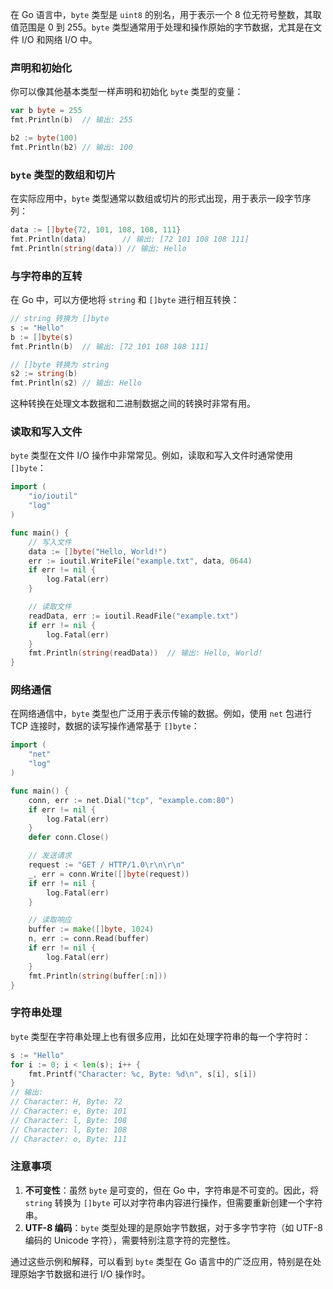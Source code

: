 在 Go 语言中，`byte` 类型是 `uint8` 的别名，用于表示一个 8 位无符号整数，其取值范围是 0 到 255。`byte` 类型通常用于处理和操作原始的字节数据，尤其是在文件 I/O 和网络 I/O 中。

### 声明和初始化

你可以像其他基本类型一样声明和初始化 `byte` 类型的变量：

```go
var b byte = 255
fmt.Println(b)  // 输出: 255

b2 := byte(100)
fmt.Println(b2) // 输出: 100
```

### `byte` 类型的数组和切片

在实际应用中，`byte` 类型通常以数组或切片的形式出现，用于表示一段字节序列：

```go
data := []byte{72, 101, 108, 108, 111}
fmt.Println(data)        // 输出: [72 101 108 108 111]
fmt.Println(string(data)) // 输出: Hello
```

### 与字符串的互转

在 Go 中，可以方便地将 `string` 和 `[]byte` 进行相互转换：

```go
// string 转换为 []byte
s := "Hello"
b := []byte(s)
fmt.Println(b)  // 输出: [72 101 108 108 111]

// []byte 转换为 string
s2 := string(b)
fmt.Println(s2) // 输出: Hello
```

这种转换在处理文本数据和二进制数据之间的转换时非常有用。

### 读取和写入文件

`byte` 类型在文件 I/O 操作中非常常见。例如，读取和写入文件时通常使用 `[]byte`：

```go
import (
    "io/ioutil"
    "log"
)

func main() {
    // 写入文件
    data := []byte("Hello, World!")
    err := ioutil.WriteFile("example.txt", data, 0644)
    if err != nil {
        log.Fatal(err)
    }

    // 读取文件
    readData, err := ioutil.ReadFile("example.txt")
    if err != nil {
        log.Fatal(err)
    }
    fmt.Println(string(readData))  // 输出: Hello, World!
}
```

### 网络通信

在网络通信中，`byte` 类型也广泛用于表示传输的数据。例如，使用 `net` 包进行 TCP 连接时，数据的读写操作通常基于 `[]byte`：

```go
import (
    "net"
    "log"
)

func main() {
    conn, err := net.Dial("tcp", "example.com:80")
    if err != nil {
        log.Fatal(err)
    }
    defer conn.Close()

    // 发送请求
    request := "GET / HTTP/1.0\r\n\r\n"
    _, err = conn.Write([]byte(request))
    if err != nil {
        log.Fatal(err)
    }

    // 读取响应
    buffer := make([]byte, 1024)
    n, err := conn.Read(buffer)
    if err != nil {
        log.Fatal(err)
    }
    fmt.Println(string(buffer[:n]))
}
```

### 字符串处理

`byte` 类型在字符串处理上也有很多应用，比如在处理字符串的每一个字符时：

```go
s := "Hello"
for i := 0; i < len(s); i++ {
    fmt.Printf("Character: %c, Byte: %d\n", s[i], s[i])
}
// 输出:
// Character: H, Byte: 72
// Character: e, Byte: 101
// Character: l, Byte: 108
// Character: l, Byte: 108
// Character: o, Byte: 111
```

### 注意事项

1. **不可变性**：虽然 `byte` 是可变的，但在 Go 中，字符串是不可变的。因此，将 `string` 转换为 `[]byte` 可以对字符串内容进行操作，但需要重新创建一个字符串。
2. **UTF-8 编码**：`byte` 类型处理的是原始字节数据，对于多字节字符（如 UTF-8 编码的 Unicode 字符），需要特别注意字符的完整性。

通过这些示例和解释，可以看到 `byte` 类型在 Go 语言中的广泛应用，特别是在处理原始字节数据和进行 I/O 操作时。